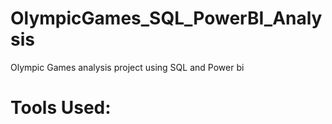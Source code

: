 # OlympicGames_SQL_PowerBI_Analysis
Olympic Games analysis project using SQL and Power bi

# Tools Used:

